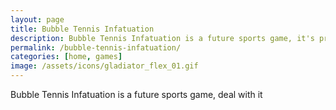 ```yaml
---
layout: page
title: Bubble Tennis Infatuation
description: Bubble Tennis Infatuation is a future sports game, it's pretty cool yo
permalink: /bubble-tennis-infatuation/
categories: [home, games]
image: /assets/icons/gladiator_flex_01.gif
---
```


Bubble Tennis Infatuation is a future sports game, deal with it